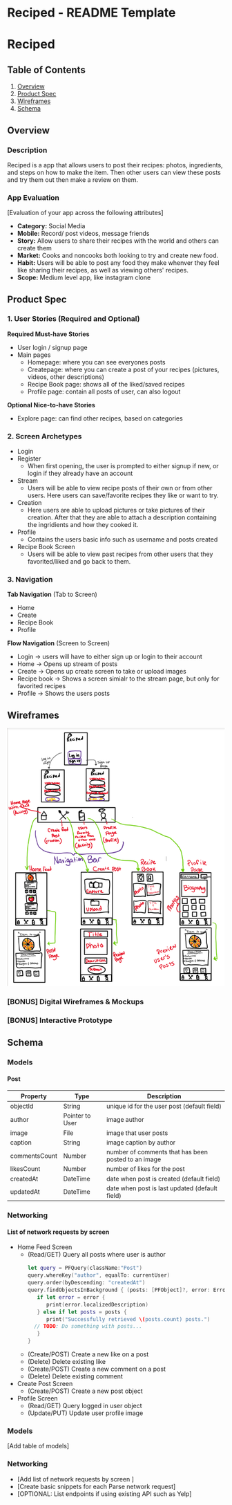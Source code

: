 Reciped - README Template
===

# Reciped

## Table of Contents
1. [Overview](#Overview)
1. [Product Spec](#Product-Spec)
1. [Wireframes](#Wireframes)
2. [Schema](#Schema)

## Overview
### Description
Reciped is a app that allows users to post their recipes: photos, ingredients, and steps on how to make the item. Then other users can view these posts and try them out then make a review on them.

### App Evaluation
[Evaluation of your app across the following attributes]
- **Category:** Social Media
- **Mobile:** Record/ post videos, message friends
- **Story:** Allow users to share their recipes with the world and others can create them
- **Market:** Cooks and noncooks both looking to try and create new food.
- **Habit:** Users will be able to post any food they make whenver they feel like sharing their recipes, as well as viewing others' recipes.
- **Scope:** Medium level app, like instagram clone

## Product Spec

### 1. User Stories (Required and Optional)

**Required Must-have Stories**

* User login / signup page
* Main pages
    * Homepage: where you can see everyones posts
    * Createpage: where you can create a post of your recipes (pictures, videos, other descriptions)
    * Recipe Book page: shows all of the liked/saved recipes
    * Profile page: contain all posts of user, can also logout 

**Optional Nice-to-have Stories**

* Explore page: can find other recipes, based on categories

### 2. Screen Archetypes

* Login
* Register
   * When first opening, the user is prompted to either signup if new, or login if they already have an account
* Stream
    * Users will be able to view recipe posts of their own or from other users. Here users can save/favorite recipes they like or want to try.
* Creation
    * Here users are able to upload pictures or take pictures of their creation. After that they are able to attach a description containing the ingridients and how they cooked it.
* Profile
    * Contains the users basic info such as username and posts created
* Recipe Book Screen
    * Users will be able to view past recipes from other users that they favorited/liked and go back to them.

### 3. Navigation

**Tab Navigation** (Tab to Screen)

* Home
* Create
* Recipe Book
* Profile

**Flow Navigation** (Screen to Screen)

* Login -> users will have to either sign up or login to their account
* Home -> Opens up stream of posts
* Create -> Opens up create screen to take or upload images  
* Recipe book -> Shows a screen simialr to the stream page, but only for favorited recipes
* Profile -> Shows the users posts

## Wireframes
<img src="wireframe.png" width=600>

### [BONUS] Digital Wireframes & Mockups

### [BONUS] Interactive Prototype

## Schema 
### Models
#### Post

   | Property      | Type     | Description |
   | ------------- | -------- | ------------|
   | objectId      | String   | unique id for the user post (default field) |
   | author        | Pointer to User| image author |
   | image         | File     | image that user posts |
   | caption       | String   | image caption by author |
   | commentsCount | Number   | number of comments that has been posted to an image |
   | likesCount    | Number   | number of likes for the post |
   | createdAt     | DateTime | date when post is created (default field) |
   | updatedAt     | DateTime | date when post is last updated (default field) |
### Networking
#### List of network requests by screen
   - Home Feed Screen
      - (Read/GET) Query all posts where user is author
         ```swift
         let query = PFQuery(className:"Post")
         query.whereKey("author", equalTo: currentUser)
         query.order(byDescending: "createdAt")
         query.findObjectsInBackground { (posts: [PFObject]?, error: Error?) in
            if let error = error { 
               print(error.localizedDescription)
            } else if let posts = posts {
               print("Successfully retrieved \(posts.count) posts.")
           // TODO: Do something with posts...
            }
         }
         ```
      - (Create/POST) Create a new like on a post
      - (Delete) Delete existing like
      - (Create/POST) Create a new comment on a post
      - (Delete) Delete existing comment
   - Create Post Screen
      - (Create/POST) Create a new post object
   - Profile Screen
      - (Read/GET) Query logged in user object
      - (Update/PUT) Update user profile image
### Models
[Add table of models]
### Networking
- [Add list of network requests by screen ]
- [Create basic snippets for each Parse network request]
- [OPTIONAL: List endpoints if using existing API such as Yelp]
